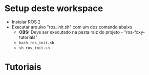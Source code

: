 # Setup deste workspace

* Instalar ROS 2
* Executar arquivo "ros_init.sh" com um dos comando abaixo
  * **OBS:** Deve ser executado na pasta raiz do projeto - "ros-foxy-tutorials"
  * ```bash ros_init.sh```
  * ```sh ros_init.sh```

# Tutoriais
